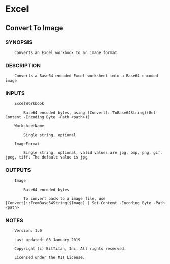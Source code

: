 # Excel
## Convert To Image
### SYNOPSIS
```
    Converts an Excel workbook to an image format
```
### DESCRIPTION
```
    Converts a Base64 encoded Excel worksheet into a Base64 encoded image
```
### INPUTS
```
    ExcelWorkbook
        Base64 encoded bytes, using [Convert]::ToBase64String((Get-Content -Encoding Byte -Path <path>))
    WorksheetName
        Single string, optional
    ImageFormat
        Single string, optional, valid values are jpg, bmp, png, gif, jpeg, tiff. The default value is jpg
```
### OUTPUTS
```
    Image
        Base64 encoded bytes
        To convert back to a image file, use [Convert]::FromBase64String($Image) | Set-Content -Encoding Byte -Path <path>
```
### NOTES
```
    Version: 1.0
    Last updated: 08 January 2019
    Copyright (c) BitTitan, Inc. All rights reserved.
    Licensed under the MIT License.
```

